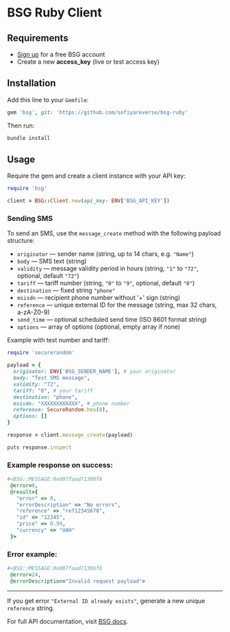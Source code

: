 
# BSG Ruby Client

## Requirements

- [Sign up](https://app.bsg.world) for a free BSG account  
- Create a new **access_key** (live or test access key)

## Installation

Add this line to your `Gemfile`:

```ruby
gem 'bsg', git: 'https://github.com/sofiyareverse/bsg-ruby'
```

Then run:

```bash
bundle install
```

## Usage

Require the gem and create a client instance with your API key:

```ruby
require 'bsg'

client = BSG::Client.new(api_key: ENV['BSG_API_KEY'])
```

### Sending SMS

To send an SMS, use the `message_create` method with the following payload structure:

- `originator` — sender name (string, up to 14 chars, e.g. `"Name"`)  
- `body` — SMS text (string)  
- `validity` — message validity period in hours (string, `"1"` to `"72"`, optional, default `"72"`)  
- `tariff` — tariff number (string, `"0"` to `"9"`, optional, default `"0"`)  
- `destination` — fixed string `"phone"`  
- `msisdn` — recipient phone number without '+' sign (string)  
- `reference` — unique external ID for the message (string, max 32 chars, a-zA-Z0-9)  
- `send_time` — optional scheduled send time (ISO 8601 format string)  
- `options` — array of options (optional, empty array if none)

Example with test number and tariff:

```ruby
require 'securerandom'

payload = {
  originator: ENV['BSG_SENDER_NAME'], # your originator
  body: "Test SMS message",
  validity: "72",
  tariff: "0", # your tariff
  destination: "phone",
  msisdn: "XXXXXXXXXXXX", # phone number
  reference: SecureRandom.hex(8),
  options: []
}

response = client.message_create(payload)

puts response.inspect
```

### Example response on success:

```ruby
#<BSG::MESSAGE:0x007faad71306f8
 @error=0,
 @result={
   "error" => 0,
   "errorDescription" => "No errors",
   "reference" => "ref12345678",
   "id" => "12345",
   "price" => 0.99,
   "currency" => "UAH"
 }>
```

### Error example:

```ruby
#<BSG::MESSAGE:0x007faad71306f8
 @error=24,
 @errorDescription="Invalid request payload">
```

---

If you get error `"External ID already exists"`, generate a new unique `reference` string.

For full API documentation, visit [BSG docs](https://app.bsg.world).
